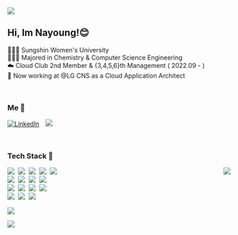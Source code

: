 <img src="https://capsule-render.vercel.app/api?type=waving&color=0:79eaf8,100:2cc8db&height=200&section=header&text=Nayoung%20Sung&fontSize=50&fontColor=ffffff&fontAlign=30"/>  

## Hi, Im Nayoung!😊
👩🏻‍🎓 Sungshin Women's University
<br>
👩🏻‍💻 Majored in Chemistry & Computer Science Engineering
<br>
☁️ Cloud Club 2nd Member & {3,4,5,6}th Management ( 2022.09 - )
<br>
🚀 Now working at @LG CNS as a Cloud Application Architect

<br>

<h3 >Me 🧸</h3>
  
[![LinkedIn](https://img.shields.io/badge/LinkedIn-0A66C2?style=flat-plastic&logo=LinkedIn&logoColor=white)](https://www.linkedin.com/in/nayoungsung) 
<a href="https://nayoungs.tistory.com/"><img src="http://img.shields.io/badge/-Tech Blog-000000?style=flat&logo=tistory" style="height : auto; margin-left : 10px; margin-right : 10px;"/></a>
</p>

<br>
<h3>Tech Stack 🧩</h3>
<div>
<img align='right' img src="https://github-readme-stats.vercel.app/api?username=na3150&show_icons=true&include_all_commits=true&count_private=true"/>
</div>

<p>
  <img src="https://img.shields.io/badge/Python-3766AB?style=flat-plastic&logo=Python&logoColor=white"/></a>&nbsp 
  <img src="https://img.shields.io/badge/Java-007396?style=flat-plastic&logo=Java&logoColor=white"/></a>&nbsp 
  <img src="https://img.shields.io/badge/C++-00599C?style=flat-plastic&logo=C%2B%2B&logoColor=white"/></a>&nbsp 
  <img src="https://img.shields.io/badge/android-476600?style=flat-plastic&logo=Android&logoColor=white"/></a>&nbsp 
  <img src="https://img.shields.io/badge/Linux-E6B91E?style=flat-plastic&logo=Linux&logoColor=white""/></a>&nbsp 
  <br> 
  <img src="https://img.shields.io/badge/aws-333664?style=flat-plastic&logo=amazon-aws&logoColor=white"/></a>&nbsp 
  <img src="https://img.shields.io/badge/Ansible-000000?style=flat-plastic&logo=Ansible&logoColor=white""/></a>&nbsp
  <img src="https://img.shields.io/badge/Terraform-844FBA?style=flat-plastic&logo=Terraform&logoColor=white""/></a>&nbsp
  <img src="https://img.shields.io/badge/Docker-2496ED?style=flat-plastic&logo=Docker&logoColor=white""/></a>&nbsp
  <br>
  <img src="https://img.shields.io/badge/Kubernetes-3371E3?style=flat-plastic&logo=Kubernetes&logoColor=white""/></a>&nbsp
  <img src="https://img.shields.io/badge/Jenkins-FFC6C6?style=flat-plastic&logo=Jenkins&logoColor=Black""/></a>&nbsp
  <img src="https://img.shields.io/badge/ArgoCD-EBF7FF?style=flat-plastic&logo=Argo&logoColor=Black""/></a>&nbsp
  <img src="https://img.shields.io/badge/Vagrant-8BBDFF?style=flat-plastic&logo=Vagrant&logoColor=Black""/></a>&nbsp
  <br>
  <img src="https://img.shields.io/badge/Helm-385fc6?style=flat-plastic&logo=helm&logoColor=white"/></a>&nbsp
  <img src="https://img.shields.io/badge/Slack-4A154B?style=flat-plastic&logo=slack&logoColor=white"/></a>&nbsp
  <img src="https://img.shields.io/badge/Notion-000000?style=flat-plastic&logo=notion&logoColor=white"/></a>&nbsp
  <br>
</p>

<!--
**na3150/na3150** is a ✨ _special_ ✨ repository because its `README.md` (this file) appears on your GitHub profile.

Here are some ideas to get you started:

- 🔭 I’m currently working on ...
- 🌱 I’m currently learning ...
- 👯 I’m looking to collaborate on ...
- 🤔 I’m looking for help with ...
- 💬 Ask me about ...
- 📫 How to reach me: ...
- 😄 Pronouns: ...
- ⚡ Fun fact: ...
-->
 
<p>
  <a href="https://hits.seeyoufarm.com"><img src="https://hits.seeyoufarm.com/api/count/incr/badge.svg?url=https%3A%2F%2Fgithub.com%2Fna3150&count_bg=%232cc8db&title_bg=%2386757E&icon=github.svg&icon_color=%23E1DEDE&title=hits&edge_flat=false"/></a>
</p>

<img src="https://capsule-render.vercel.app/api?type=waving&color=0:79eaf8,100:2cc8db&height=130&section=footer" /> 
